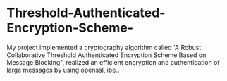 # Threshold-Authenticated-Encryption-Scheme-
My project implemented a cryptography algorithm called 'A Robust Collaborative Threshold Authenticated Encryption Scheme Based on Message Blocking", realized an efficient encryption and authentication of large messages by using openssl, ibe..
